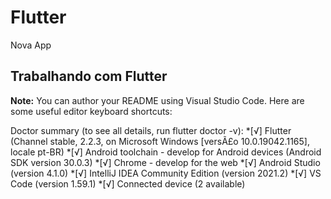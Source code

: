 # Flutter
Nova App

## Trabalhando com Flutter

**Note:** You can author your README using Visual Studio Code.  Here are some useful editor keyboard shortcuts:

Doctor summary (to see all details, run flutter doctor -v):
*[√] Flutter (Channel stable, 2.2.3, on Microsoft Windows [versÃ£o 10.0.19042.1165], locale pt-BR)
*[√] Android toolchain - develop for Android devices (Android SDK version 30.0.3)
*[√] Chrome - develop for the web
*[√] Android Studio (version 4.1.0)
*[√] IntelliJ IDEA Community Edition (version 2021.2)
*[√] VS Code (version 1.59.1)
*[√] Connected device (2 available)
